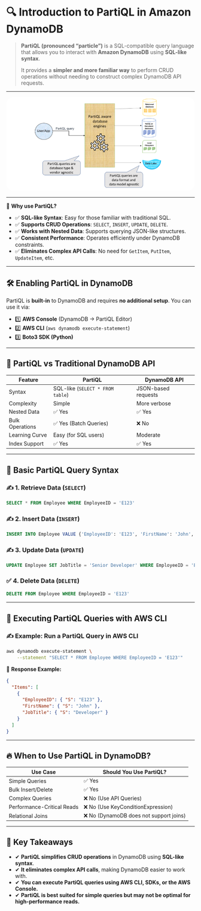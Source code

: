# 🔍 **Introduction to PartiQL in Amazon DynamoDB**

> **PartiQL (pronounced “particle”)** is a SQL-compatible query language that allows you to interact with **Amazon DynamoDB** using **SQL-like syntax**.
>
> It provides a **simpler and more familiar way** to perform CRUD operations without needing to construct complex DynamoDB API requests.

---

<div style="text-align: center;">
  <img style="border-radius: 20px;background-color: white" src="images/partiql.png" alt="PartiQL logo" />
</div>

---

🚀 **Why use PartiQL?**

- ✅ **SQL-like Syntax**: Easy for those familiar with traditional SQL.
- ✅ **Supports CRUD Operations**: `SELECT`, `INSERT`, `UPDATE`, `DELETE`.
- ✅ **Works with Nested Data**: Supports querying JSON-like structures.
- ✅ **Consistent Performance**: Operates efficiently under DynamoDB constraints.
- ✅ **Eliminates Complex API Calls**: No need for `GetItem`, `PutItem`, `UpdateItem`, etc.

---

## 🛠️ **Enabling PartiQL in DynamoDB**

PartiQL is **built-in** to DynamoDB and requires **no additional setup**. You can use it via:

- 1️⃣ **AWS Console** (DynamoDB -> PartiQL Editor)
- 2️⃣ **AWS CLI** (`aws dynamodb execute-statement`)
- 3️⃣ **Boto3 SDK (Python)**

---

## 🔹 **PartiQL vs Traditional DynamoDB API**

| Feature         | PartiQL                          | DynamoDB API        |
| --------------- | -------------------------------- | ------------------- |
| Syntax          | SQL-like (`SELECT * FROM table`) | JSON-based requests |
| Complexity      | Simple                           | More verbose        |
| Nested Data     | ✅ Yes                           | ✅ Yes              |
| Bulk Operations | ✅ Yes (Batch Queries)           | ❌ No               |
| Learning Curve  | Easy (for SQL users)             | Moderate            |
| Index Support   | ✅ Yes                           | ✅ Yes              |

---

## 📝 **Basic PartiQL Query Syntax**

### ✍️ **1. Retrieve Data (`SELECT`)**

```sql
SELECT * FROM Employee WHERE EmployeeID = 'E123'
```

### ✍️ **2. Insert Data (`INSERT`)**

```sql
INSERT INTO Employee VALUE {'EmployeeID': 'E123', 'FirstName': 'John', 'JobTitle': 'Developer'}
```

### ✍️ **3. Update Data (`UPDATE`)**

```sql
UPDATE Employee SET JobTitle = 'Senior Developer' WHERE EmployeeID = 'E123'
```

### ✅ **4. Delete Data (`DELETE`)**

```sql
DELETE FROM Employee WHERE EmployeeID = 'E123'
```

---

## 📌 **Executing PartiQL Queries with AWS CLI**

### ✍️ **Example: Run a PartiQL Query in AWS CLI**

```sh
aws dynamodb execute-statement \
    --statement "SELECT * FROM Employee WHERE EmployeeID = 'E123'"
```

📌 **Response Example:**

```json
{
  "Items": [
    {
      "EmployeeID": { "S": "E123" },
      "FirstName": { "S": "John" },
      "JobTitle": { "S": "Developer" }
    }
  ]
}
```

---

## 🔥 **When to Use PartiQL in DynamoDB?**

| Use Case                   | Should You Use PartiQL?                 |
| -------------------------- | --------------------------------------- |
| Simple Queries             | ✅ Yes                                  |
| Bulk Insert/Delete         | ✅ Yes                                  |
| Complex Queries            | ❌ No (Use API Queries)                 |
| Performance-Critical Reads | ❌ No (Use KeyConditionExpression)      |
| Relational Joins           | ❌ No (DynamoDB does not support joins) |

---

## 🎯 **Key Takeaways**

- ✔ **PartiQL simplifies CRUD operations** in DynamoDB using **SQL-like syntax**.
- ✔ **It eliminates complex API calls**, making DynamoDB easier to work with.
- ✔ **You can execute PartiQL queries using AWS CLI, SDKs, or the AWS Console.**
- ✔ **PartiQL is best suited for simple queries but may not be optimal for high-performance reads.**
